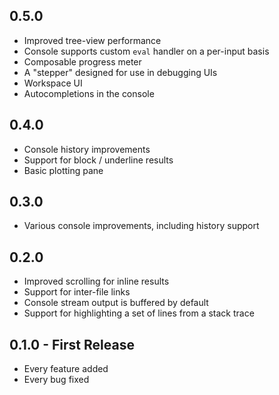 ## 0.5.0

* Improved tree-view performance
* Console supports custom `eval` handler on a per-input basis
* Composable progress meter
* A "stepper" designed for use in debugging UIs
* Workspace UI
* Autocompletions in the console

## 0.4.0

* Console history improvements
* Support for block / underline results
* Basic plotting pane

## 0.3.0

* Various console improvements, including history support

## 0.2.0

* Improved scrolling for inline results
* Support for inter-file links
* Console stream output is buffered by default
* Support for highlighting a set of lines from a stack trace

## 0.1.0 - First Release
* Every feature added
* Every bug fixed
